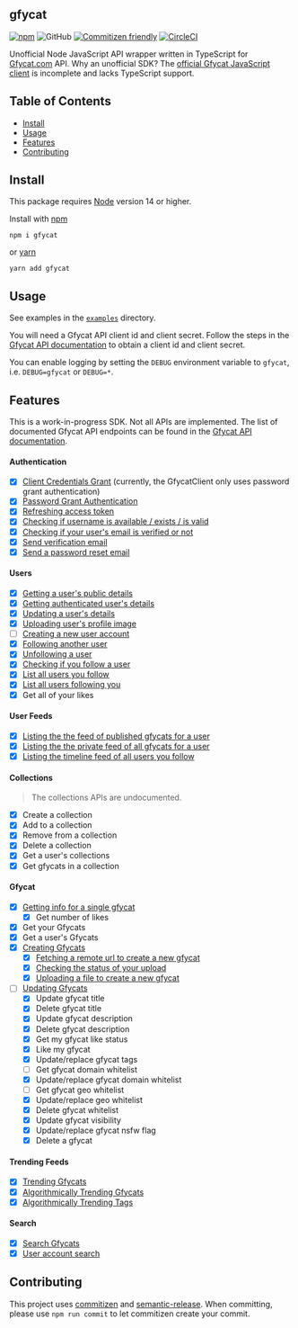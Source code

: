 ## gfycat

[![npm](https://img.shields.io/npm/v/gfycat?color=blue)](https://www.npmjs.com/package/gfycat) ![GitHub](https://img.shields.io/github/license/matthamil/gfycat?color=blue) [![Commitizen friendly](https://img.shields.io/badge/commitizen-friendly-brightgreen.svg)](http://commitizen.github.io/cz-cli/) [![CircleCI](https://dl.circleci.com/status-badge/img/gh/matthamil/gfycat/tree/main.svg?style=svg)](https://dl.circleci.com/status-badge/redirect/gh/matthamil/gfycat/tree/main)

Unofficial Node JavaScript API wrapper written in TypeScript for [Gfycat.com](https://gfycat.com/) API. Why an unofficial SDK? The [official Gfycat JavaScript client](https://github.com/gfycat/gfycat-sdk) is incomplete and lacks TypeScript support.

## Table of Contents

- [Install](#install)
- [Usage](#usage)
- [Features](#features)
- [Contributing](#contributing)

## Install

This package requires [Node](https://nodejs.org/) version 14 or higher.

Install with [npm](https://www.npmjs.com/)

```
npm i gfycat
```

or [yarn](https://yarnpkg.com/)

```
yarn add gfycat
```

## Usage

See examples in the [`examples`](examples/) directory.

You will need a Gfycat API client id and client secret. Follow the steps in the [Gfycat API documentation](https://developers.gfycat.com/api/#quick-start) to obtain a client id and client secret.

You can enable logging by setting the `DEBUG` environment variable to `gfycat`, i.e. `DEBUG=gfycat` or `DEBUG=*`.

## Features

This is a work-in-progress SDK. Not all APIs are implemented. The list of documented Gfycat API endpoints can be found in the [Gfycat API documentation](https://developers.gfycat.com/api/#introduction).

#### Authentication

- [x] [Client Credentials Grant](https://developers.gfycat.com/api/#client-credentials-grant) (currently, the GfycatClient only uses password grant authentication)
- [x] [Password Grant Authentication](https://developers.gfycat.com/api/#password-grant)
- [x] [Refreshing access token](https://developers.gfycat.com/api/#refreshing-access-tokens)
- [x] [Checking if username is available / exists / is valid](https://developers.gfycat.com/api/#checking-if-the-username-is-available-username-exists-username-is-valid)
- [x] [Checking if your user's email is verified or not](https://developers.gfycat.com/api/#checking-if-users-email-is-verified-or-not)
- [x] [Send verification email](https://developers.gfycat.com/api/#sending-an-email-verification-request)
- [x] [Send a password reset email](https://developers.gfycat.com/api/#send-a-password-reset-email)

#### Users

- [x] [Getting a user's public details](https://developers.gfycat.com/api/#getting-the-user-s-public-details)
- [x] [Getting authenticated user's details](https://developers.gfycat.com/api/#getting-the-authenticated-user-s-details)
- [x] [Updating a user's details](https://developers.gfycat.com/api/#updating-user-39-s-details)
- [x] [Uploading user's profile image](https://developers.gfycat.com/api/#uploading-user-39-s-profile-image)
- [ ] [Creating a new user account](https://developers.gfycat.com/api/#creating-a-new-user-account)
- [x] [Following another user](https://developers.gfycat.com/api/#following-another-user)
- [x] [Unfollowing a user](https://developers.gfycat.com/api/#unfollowing-a-user)
- [x] [Checking if you follow a user](https://developers.gfycat.com/api/#checking-if-you-follow-a-user)
- [x] [List all users you follow](https://developers.gfycat.com/api/#listing-all-users-you-follow)
- [x] [List all users following you](https://developers.gfycat.com/api/#listing-all-users-following-you)
- [x] Get all of your likes

#### User Feeds

- [x] [Listing the the feed of published gfycats for a user](https://developers.gfycat.com/api/#listing-the-the-feed-of-published-gfycats-for-a-user)
- [x] [Listing the the private feed of all gfycats for a user](https://developers.gfycat.com/api/#listing-the-the-private-feed-of-all-gfycats-for-a-user)
- [x] [Listing the timeline feed of all users you follow](https://developers.gfycat.com/api/#listing-the-timeline-feed-of-all-users-you-follow)

#### Collections

> The collections APIs are undocumented.

- [x] Create a collection
- [x] Add to a collection
- [x] Remove from a collection
- [x] Delete a collection
- [x] Get a user's collections
- [x] Get gfycats in a collection

#### Gfycat

- [x] [Getting info for a single gfycat](https://developers.gfycat.com/api/#getting-info-for-a-single-gfycat)
  - [x] Get number of likes
- [x] Get your Gfycats
- [x] Get a user's Gfycats
- [x] [Creating Gfycats](https://developers.gfycat.com/api/#creating-gfycats)
  - [x] [Fetching a remote url to create a new gfycat](https://developers.gfycat.com/api/#fetching-a-remote-url-to-create-a-new-gfycat)
  - [x] [Checking the status of your upload](https://developers.gfycat.com/api/#checking-the-status-of-your-upload)
  - [x] [Uploading a file to create a new gfycat](https://developers.gfycat.com/api/#uploading-a-file-to-create-a-new-gfycat)
- [ ] [Updating Gfycats](https://developers.gfycat.com/api/#updating-gfycats)
  - [x] Update gfycat title
  - [x] Delete gfycat title
  - [x] Update gfycat description
  - [x] Delete gfycat description
  - [x] Get my gfycat like status
  - [x] Like my gfycat
  - [x] Update/replace gfycat tags
  - [ ] Get gfycat domain whitelist
  - [x] Update/replace gfycat domain whitelist
  - [ ] Get gfycat geo whitelist
  - [x] Update/replace geo whitelist
  - [x] Delete gfycat whitelist
  - [x] Update gfycat visibility
  - [x] Update/replace gfycat nsfw flag
  - [x] Delete a gfycat

#### Trending Feeds

- [x] [Trending Gfycats](https://developers.gfycat.com/api/#trending-gfycats)
- [x] [Algorithmically Trending Gfycats](https://developers.gfycat.com/api/#algorithmically-trending-gfycats)
- [x] [Algorithmically Trending Tags](https://developers.gfycat.com/api/#algorithmically-trending-tags)

#### Search

- [x] [Search Gfycats](https://developers.gfycat.com/api/#site-search)
- [x] [User account search](https://developers.gfycat.com/api/#user-account-search)

## Contributing

This project uses [commitizen](https://github.com/commitizen/cz-cli) and [semantic-release](https://github.com/semantic-release/semantic-release). When committing, please use `npm run commit` to let commitizen create your commit.

